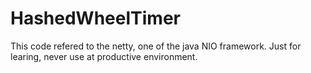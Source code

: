 # HashedWheelTimer

This code refered to the netty, one of the java NIO framework.
Just for learing, never use at productive environment.